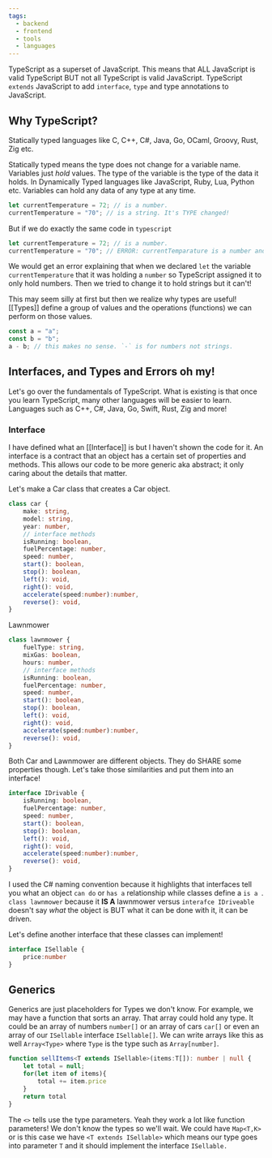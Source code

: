 ```yaml
---
tags:
  - backend
  - frontend
  - tools
  - languages
---
```

TypeScript as a superset of JavaScript. This means that ALL JavaScript is valid TypeScript BUT not all TypeScript is valid JavaScript. TypeScript `extends` JavaScript to add `interface`, `type` and type annotations to JavaScript. 

## Why TypeScript?

Statically typed languages like C, C++, C#, Java, Go, OCaml, Groovy, Rust, Zig etc.

Statically typed means the type does not change for a variable name. Variables just *hold* values. The type of the variable is the type of the data it holds. In Dynamically Typed languages like JavaScript, Ruby, Lua, Python etc. Variables can hold any data of any type at any time.

```typescript
let currentTemperature = 72; // is a number.
currentTemperature = "70"; // is a string. It's TYPE changed!
```

But if we do exactly the same code in `typescript`

```typescript
let currentTemperature = 72; // is a number.
currentTemperature = "70"; // ERROR: currentTemparature is a number and cannot hold a string
```

We would get an error explaining that when we declared `let` the variable `currentTemperature` that it was holding a `number` so TypeScript assigned it to only hold numbers. Then we tried to change it to hold strings but it can't! 

This may seem silly at first but then we realize why types are useful! [[Types]] define a group of values and the operations (functions) we can perform on those values.

```typescript
const a = "a";
const b = "b";
a - b; // this makes no sense. `-` is for numbers not strings.
```


##  Interfaces, and Types and Errors oh my!

Let's go over the fundamentals of TypeScript. What is existing is that once you learn TypeScript, many other languages will be easier to learn.  Languages such as C++, C#, Java, Go, Swift, Rust, Zig and more!


### Interface

I have defined what an [[Interface]] is  but I haven't shown the code for it. An interface is a contract that an object has a certain set of properties and methods. This allows our code to be more generic aka abstract; it only caring about the details that matter. 

Let's make a Car class that creates a Car object. 

```typescript
class car {
	make: string,
	model: string,
	year: number,
	// interface methods
	isRunning: boolean,
	fuelPercentage: number,
	speed: number,
	start(): boolean,
	stop(): boolean,
	left(): void,
	right(): void, 
	accelerate(speed:number):number,
	reverse(): void,
}
```

Lawnmower

```typescript
class lawnmower {
	fuelType: string,
	mixGas: boolean,
	hours: number,
	// interface methods
	isRunning: boolean,
	fuelPercentage: number,
	speed: number,
	start(): boolean,
	stop(): boolean,
	left(): void,
	right(): void, 
	accelerate(speed:number):number,
	reverse(): void,
}
```

Both Car and Lawnmower are different objects. They do SHARE some properties though. Let's take those similarities and put them into an interface!

```typescript
interface IDrivable {
	isRunning: boolean,
	fuelPercentage: number,
	speed: number,
	start(): boolean,
	stop(): boolean,
	left(): void,
	right(): void, 
	accelerate(speed:number):number,
	reverse(): void,
}
```

I used the C# naming convention because it highlights that interfaces tell you what an object `can do` or `has a` relationship while classes define a `is a `. `class lawnmower` because it **IS A** lawnmower versus `interafce IDriveable` doesn't say *what* the object is BUT what it can be done with it, it can be driven.

Let's define another interface that these classes can implement!

```typescript
interface ISellable {
	price:number
}
```


## Generics 

Generics are just placeholders for Types we don't know. For example, we may have a function that sorts an array. That array could hold any type. It could be an array of numbers `number[]` or an array of cars `car[]` or even an array of our `ISellable` interface `ISellable[]`. We can write arrays like this as well `Array<Type>` where `Type` is the type such as `Array[number]`. 

```typescript
function sellItems<T extends ISellable>(items:T[]): number | null {
	let total = null;
	for(let item of items){
		total += item.price
	}
	return total
}
```

The `<>` tells use the type parameters. Yeah they work a lot like function parameters! We don't know the types so we'll wait. We could have `Map<T,K>` or is this case we have `<T extends ISellable>` which means our type goes into parameter `T` and it should implement the interface `ISellable.`
